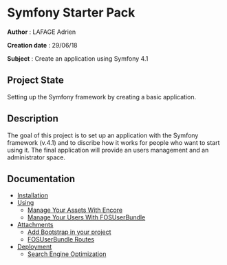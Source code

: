 # Symfony Starter Pack

**Author** : LAFAGE Adrien

**Creation date** : 29/06/18

**Subject** : Create an application using Symfony 4.1

## Project State

Setting up the Symfony framework by creating a basic application.

## Description

The goal of this project is to set up an application with the Symfony framework (v.4.1) and to discribe how it works for people who want to start using it. The final application will provide an users management and an administrator space.

## Documentation

* [Installation](docs/installation.md)
* [Using](#)
    * [Manage Your Assets With Encore](docs/using/assets.md)
    * [Manage Your Users With FOSUserBundle](docs/using/users.md)
* [Attachments](#)
    * [Add Bootstrap in your project](docs/attachments/bootstrap.md)
    * [FOSUserBundle Routes](docs/attachments/fosuserRoutes.md)
* [Deployment](#)
    * [Search Engine Optimization](docs/deployment/seo.md)

